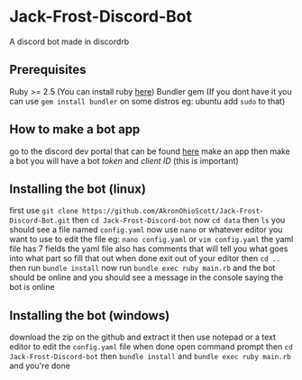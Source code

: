 # Jack-Frost-Discord-Bot

A discord bot made in discordrb

## Prerequisites

Ruby >= 2.5 (You can install ruby [here](https://www.ruby-lang.org/en/downloads/ "Download Ruby Here"))
Bundler gem (If you dont have it you can use `gem install bundler` on some distros eg: ubuntu add `sudo` to that)

## How to make a bot app

go to the discord dev portal that can be found [here](https://discord.com/developers/applications "The Discord Dev Portal")
make an app then make a bot
you will have a bot *token* and *client ID* (this is important)

## Installing the bot (linux)

first use `git clone https://github.com/AkronOhioScott/Jack-Frost-Discord-Bot.git`
then `cd Jack-Frost-Discord-bot`
now `cd data`
then `ls`
you should see a file named `config.yaml`
now use `nano` or whatever editor you want to use to edit the file eg: `nano config.yaml` or `vim config.yaml`
the yaml file has 7 fields
the yaml file also has comments that will tell you what goes into what part
so fill that out
when done exit out of your editor then `cd ..`
then run `bundle install`
now run `bundle exec ruby main.rb`
and the bot should be online and you should see a message in the console saying the bot is online

## Installing the bot (windows)

download the zip on the github and extract it
then use notepad or a text editor to edit the `config.yaml` file
when done open command prompt
then `cd Jack-Frost-Discord-bot`
then `bundle install`
and `bundle exec ruby main.rb`
and you're done
